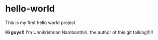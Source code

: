# hello-world
This is my first hello world project

**Hi guys!!**
I'm Unnikrishnan Namboothiri, the author of this git talking!!!!!
